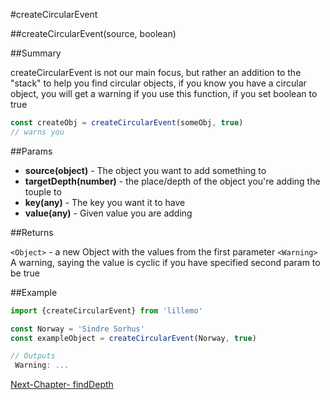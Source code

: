 #createCircularEvent

##createCircularEvent(source, boolean)

##Summary

createCircularEvent is not our main focus, but rather an addition to the "stack" to help you find circular objects,
if you know you have a circular object, you will get a warning if you use this function, if you set boolean to true
```js
const createObj = createCircularEvent(someObj, true)
// warns you
```

##Params

* **source(object)** - The object you want to add something to
* **targetDepth(number)** - the place/depth of the object you're adding the touple to
* **key(any)** - The key you want it to have
* **value(any)** - Given value you are adding

##Returns

`<Object>` - a new Object with the values from the first parameter
`<Warning>` A warning, saying the value is cyclic if you have specified second param to be true

##Example

```js
import {createCircularEvent} from 'lillemo'

const Norway = 'Sindre Sorhus'
const exampleObject = createCircularEvent(Norway, true)

// Outputs
 Warning: ...
```
[Next-Chapter- findDepth](https://github.com/ev1stensberg/lillemo/blob/master/documentation/API/findDepth.md)
